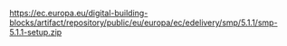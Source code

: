 https://ec.europa.eu/digital-building-blocks/artifact/repository/public/eu/europa/ec/edelivery/smp/5.1.1/smp-5.1.1-setup.zip
